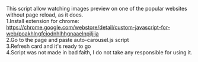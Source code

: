 This script allow watching images preview on one of the popular websites without page reload, as it does.</br>
1.Install extension for chrome:</br>
	https://chrome.google.com/webstore/detail/custom-javascript-for-web/poakhlngfciodnhlhhgnaaelnpjljija</br>
2.Go to the page and paste auto-carousel.js script</br>
3.Refresh card and it's ready to go</br>
4.Script was not made in bad faith, I do not take any responsible for using it.
